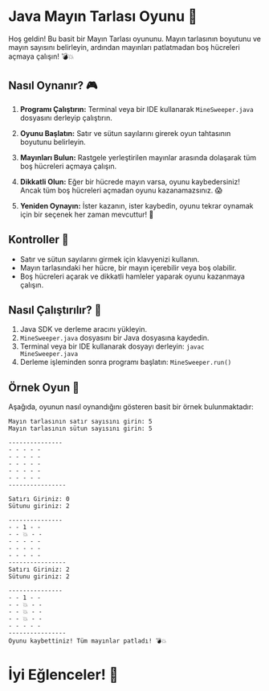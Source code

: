 # Java Mayın Tarlası Oyunu 🚩

Hoş geldin!  Bu basit bir Mayın Tarlası oyununu. Mayın tarlasının boyutunu ve mayın sayısını belirleyin, ardından mayınları patlatmadan boş hücreleri açmaya çalışın! 💣💥

## Nasıl Oynanır? 🎮

1. **Programı Çalıştırın:** Terminal veya bir IDE kullanarak `MineSweeper.java` dosyasını derleyip çalıştırın.

2. **Oyunu Başlatın:** Satır ve sütun sayılarını girerek oyun tahtasının boyutunu belirleyin.

3. **Mayınları Bulun:** Rastgele yerleştirilen mayınlar arasında dolaşarak tüm boş hücreleri açmaya çalışın.

4. **Dikkatli Olun:** Eğer bir hücrede mayın varsa, oyunu kaybedersiniz! Ancak tüm boş hücreleri açmadan oyunu kazanamazsınız. 😱

5. **Yeniden Oynayın:** İster kazanın, ister kaybedin, oyunu tekrar oynamak için bir seçenek her zaman mevcuttur! 🔄

## Kontroller 🎯

- Satır ve sütun sayılarını girmek için klavyenizi kullanın.
- Mayın tarlasındaki her hücre, bir mayın içerebilir veya boş olabilir.
- Boş hücreleri açarak ve dikkatli hamleler yaparak oyunu kazanmaya çalışın.

## Nasıl Çalıştırılır? 🚀

1. Java SDK ve derleme aracını yükleyin.
2. `MineSweeper.java` dosyasını bir Java dosyasına kaydedin.
3. Terminal veya bir IDE kullanarak dosyayı derleyin: `javac MineSweeper.java`
4. Derleme işleminden sonra programı başlatın: `MineSweeper.run()`

## Örnek Oyun 🌈

Aşağıda, oyunun nasıl oynandığını gösteren basit bir örnek bulunmaktadır:

```plaintext
Mayın tarlasının satır sayısını girin: 5
Mayın tarlasının sütun sayısını girin: 5

---------------
- - - - - 
- - - - - 
- - - - - 
- - - - - 
- - - - - 
----------------

Satırı Giriniz: 0
Sütunu giriniz: 2

---------------
- - 1 - - 
- - 💥 - - 
- - - - - 
- - - - - 
- - - - - 
----------------
Satırı Giriniz: 2
Sütunu giriniz: 2

---------------
- - 1 - - 
- - 💥 - - 
- - 💥 - - 
- - 💥 - - 
- - - - - 
----------------
Oyunu kaybettiniz! Tüm mayınlar patladı! 💣💥
```
# İyi Eğlenceler! 🌟

